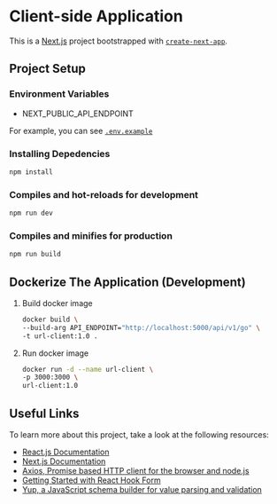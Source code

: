 # Client-side Application

This is a [Next.js](https://nextjs.org/) project bootstrapped with [`create-next-app`](https://github.com/vercel/next.js/tree/canary/packages/create-next-app).

## Project Setup

### Environment Variables

- NEXT_PUBLIC_API_ENDPOINT

For example, you can see [`.env.example`](.env.example)

### Installing Depedencies

```bash
npm install
```

### Compiles and hot-reloads for development

```bash
npm run dev
```

### Compiles and minifies for production

```bash
npm run build
```

## Dockerize The Application (Development)

1.  Build docker image
    ```bash
    docker build \
    --build-arg API_ENDPOINT="http://localhost:5000/api/v1/go" \
    -t url-client:1.0 .
    ```
2.  Run docker image
    ```bash
    docker run -d --name url-client \
    -p 3000:3000 \
    url-client:1.0
    ```

## Useful Links

To learn more about this project, take a look at the following resources:

- [React.js Documentation](https://reactjs.org/docs/getting-started.html)
- [Next.js Documentation](https://nextjs.org/docs)
- [Axios, Promise based HTTP client for the browser and node.js](https://github.com/axios/axios)
- [Getting Started with React Hook Form](https://react-hook-form.com/get-started)
- [Yup, a JavaScript schema builder for value parsing and validation](https://github.com/jquense/yup)
